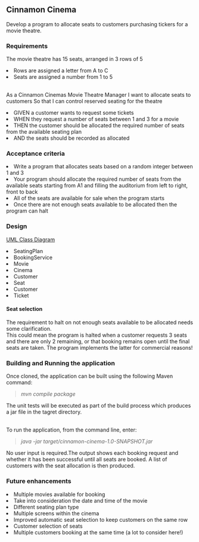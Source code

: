 ## Cinnamon Cinema 
Develop a program to allocate seats to customers purchasing tickers for a movie theatre.

### Requirements
The movie theatre has 15 seats, arranged in 3 rows of 5
<li>Rows are assigned a letter from A to C
<li>Seats are assigned a number from 1 to 5

<br>As a Cinnamon Cinemas Movie Theatre Manager
I want to allocate seats to customers
So that I can control reserved seating for the theatre
<li>GIVEN a customer wants to request some tickets
<li>WHEN they request a number of seats between 1 and 3 for a movie
<li>THEN the customer should be allocated the required number of seats from the available seating plan
<li>AND the seats should be recorded as allocated

### Acceptance criteria
<li>Write a program that allocates seats based on a random integer between 1 and 3
<li>Your program should allocate the required number of seats from the available seats starting from A1 and filling the auditorium from left to right, front to back
<li>All of the seats are available for sale when the program starts
<li>Once there are not enough seats available to be allocated then the program can halt

### Design
[UML Class Diagram](https://github.com/probert999/cinnamon-cinema/blob/main/uml/CinnamonCinema.png)

<li>SeatingPlan
<li>BookingService
<li>Movie
<li>Cinema
<li>Customer
<li>Seat
<li>Customer
<li>Ticket

#### Seat selection
The requirement to halt on not enough seats available to be allocated needs some clarification.
<br>This could mean the program is halted when a customer requests 3 seats and there are only 2 remaining, or
that booking remains open until the final seats are taken.  The program implements the latter for commercial reasons!

### Building and Running the application
Once cloned, the application can be built using the following Maven command:

><i>mvn compile package</i>

The unit tests will be executed as part of the build process which produces a jar file in the tagret directory.

<br>To run the application, from the command line, enter:

><i>java -jar target/cinnamon-cinema-1.0-SNAPSHOT.jar</i>

No user input is required.The output shows each booking request and whether it has been successful until all seats are booked.  A list of customers with the seat allocation is then produced.

### Future enhancements
<li>Multiple movies available for booking
<li>Take into consideration the date and time of the movie
<li>Different seating plan type
<li>Multiple screens within the cinema
<li>Improved automatic seat selection to keep customers on the same row
<li>Customer selection of seats
<li>Multiple customers booking at the same time (a lot to consider here!)
